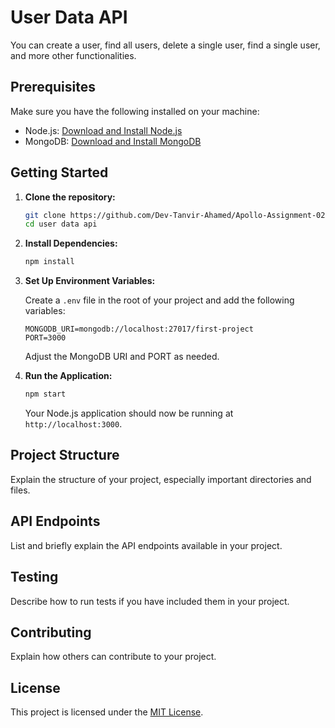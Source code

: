  # User Data API

You can create a user, find all users, delete a single user, find a single user, and more other functionalities.

## Prerequisites

Make sure you have the following installed on your machine:

- Node.js: [Download and Install Node.js](https://nodejs.org/)
- MongoDB: [Download and Install MongoDB](https://www.mongodb.com/try/download/community)

## Getting Started

1. **Clone the repository:**

    ```bash
    git clone https://github.com/Dev-Tanvir-Ahamed/Apollo-Assignment-02
    cd user data api
    ```

2. **Install Dependencies:**

    ```bash
    npm install
    ```

3. **Set Up Environment Variables:**

    Create a `.env` file in the root of your project and add the following variables:

    ```env
    MONGODB_URI=mongodb://localhost:27017/first-project
    PORT=3000
    ```

    Adjust the MongoDB URI and PORT as needed.

4. **Run the Application:**

    ```bash
    npm start
    ```

    Your Node.js application should now be running at `http://localhost:3000`.

## Project Structure

Explain the structure of your project, especially important directories and files.

## API Endpoints

List and briefly explain the API endpoints available in your project.

## Testing

Describe how to run tests if you have included them in your project.

## Contributing

Explain how others can contribute to your project.

## License

This project is licensed under the [MIT License](LICENSE).

